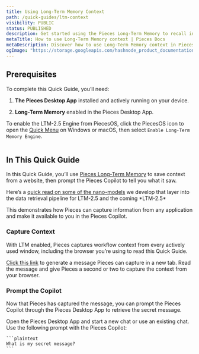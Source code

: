 ```yaml
---
title: Using Long-Term Memory Context
path: /quick-guides/ltm-context
visibility: PUBLIC
status: PUBLISHED
description: Get started using the Pieces Long-Term Memory to recall information from a webpage.
metaTitle: How to use Long-Term Memory context | Pieces Docs
metaDescription: Discover how to use Long-Term Memory context in Pieces to effortlessly recall past work, retrieve information, and enhance productivity
ogImage: "https://storage.googleapis.com/hashnode_product_documentation_assets/og_images/quick_guides/quick_guides.png"
---
```


## Prerequisites

To complete this Quick Guide, you’ll need:

1. **The Pieces Desktop App** installed and actively running on your device.

2. **Long-Term Memory** enabled in the Pieces Desktop App.

To enable the LTM-2.5 Engine from PiecesOS, click the PiecesOS icon to open the [Quick Menu](/products/core-dependencies/pieces-os/quick-menu#ltm-2-engine) on Windows or macOS, then select `Enable Long-Term Memory Engine`.

<Image src="https://storage.googleapis.com/hashnode_product_documentation_assets/quick_guides/using_long_term_memory_context/disabling_long_term_memory.gif" alt="" align="center" fullwidth="true" />

## In This Quick Guide

In this Quick Guide, you’ll use [Pieces Long-Term Memory](/products/core-dependencies/pieces-os#ltm-25) to save context from a website, then prompt the Pieces Copilot to tell you what it saw.

<Card title="Want a Sneak Peak?" image="https://cdn.hashnode.com/res/hashnode/image/upload/v1745425412321/d0262633-bbd5-4369-b8a3-2c68a1a1b544.webp">
  Here’s a <a target="_blank" href="https://tsavo.hashnode.dev/temporal-nano-model-breakthrough">quick read on some of the nano-models</a> we develop that layer into the data retrieval pipeline for LTM-2.5 and the coming *LTM-2.5*
</Card>

This demonstrates how Pieces can capture information from any application and make it available to you in the Pieces Copilot.

### Capture Context

With LTM enabled, Pieces captures workflow context from every actively used window, including the browser you’re using to read this Quick Guide.

<Steps>
  <Step title="Generate a Secret Message">
    <a target="_blank" href="https://pieces.app/magic-moments/ltm">Click this link</a> to generate a message Pieces can capture in a new tab.
  </Step>

  <Step title="Let Pieces Capture Your Context">
    Read the message and give Pieces a second or two to capture the context from your browser.
  </Step>
</Steps>

### Prompt the Copilot

Now that Pieces has captured the message, you can prompt the Pieces Copilot through the Pieces Desktop App to retrieve the secret message.

<Steps>
  <Step title="Open the Pieces Desktop App">
    Open the Pieces Desktop App and start a new chat or use an existing chat.
  </Step>

  <Step title="Prompt the Pieces Copilot">
    Use the following prompt with the Pieces Copilot:

    ```plaintext
    What is my secret message?
    ```
  </Step>
</Steps>